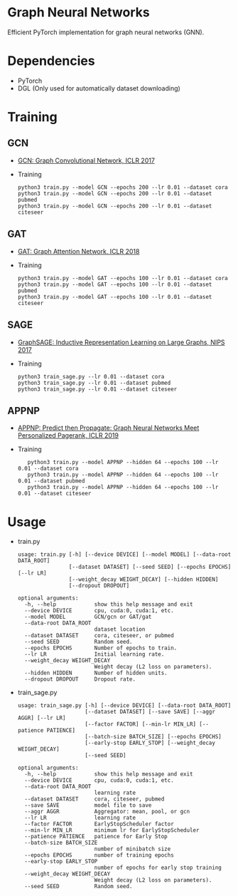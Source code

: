 # Graph Neural Networks
Efficient PyTorch implementation for graph neural networks (GNN).

# Dependencies

   * PyTorch
   * DGL (Only used for automatically dataset downloading)

# Training

## GCN
    
   * [GCN: Graph Convolutional Network, ICLR 2017](https://arxiv.org/pdf/1609.02907.pdf)

   * Training

         python3 train.py --model GCN --epochs 200 --lr 0.01 --dataset cora 
         python3 train.py --model GCN --epochs 200 --lr 0.01 --dataset pubmed
         python3 train.py --model GCN --epochs 200 --lr 0.01 --dataset citeseer

## GAT

   * [GAT: Graph Attention Network, ICLR 2018](https://arxiv.org/pdf/1710.10903.pdf)

   * Training

         python3 train.py --model GAT --epochs 100 --lr 0.01 --dataset cora 
         python3 train.py --model GAT --epochs 100 --lr 0.01 --dataset pubmed
         python3 train.py --model GAT --epochs 100 --lr 0.01 --dataset citeseer

## SAGE

   * [GraphSAGE: Inductive Representation Learning on Large Graphs, NIPS 2017](https://arxiv.org/pdf/1706.02216.pdf)

   * Training

         python3 train_sage.py --lr 0.01 --dataset cora
         python3 train_sage.py --lr 0.01 --dataset pubmed
         python3 train_sage.py --lr 0.01 --dataset citeseer


## APPNP

   * [APPNP: Predict then Propagate: Graph Neural Networks Meet Personalized Pagerank, ICLR 2019](https://arxiv.org/pdf/1810.05997.pdf)

   * Training

            python3 train.py --model APPNP --hidden 64 --epochs 100 --lr 0.01 --dataset cora
            python3 train.py --model APPNP --hidden 64 --epochs 100 --lr 0.01 --dataset pubmed
            python3 train.py --model APPNP --hidden 64 --epochs 100 --lr 0.01 --dataset citeseer

# Usage

* train.py

      usage: train.py [-h] [--device DEVICE] [--model MODEL] [--data-root DATA_ROOT]
                      [--dataset DATASET] [--seed SEED] [--epochs EPOCHS] [--lr LR]
                      [--weight_decay WEIGHT_DECAY] [--hidden HIDDEN]
                      [--dropout DROPOUT]

      optional arguments:
        -h, --help            show this help message and exit
        --device DEVICE       cpu, cuda:0, cuda:1, etc.
        --model MODEL         GCN/gcn or GAT/gat
        --data-root DATA_ROOT
                              dataset location
        --dataset DATASET     cora, citeseer, or pubmed
        --seed SEED           Random seed.
        --epochs EPOCHS       Number of epochs to train.
        --lr LR               Initial learning rate.
        --weight_decay WEIGHT_DECAY
                              Weight decay (L2 loss on parameters).
        --hidden HIDDEN       Number of hidden units.
        --dropout DROPOUT     Dropout rate.
      
* train_sage.py

      usage: train_sage.py [-h] [--device DEVICE] [--data-root DATA_ROOT]
                           [--dataset DATASET] [--save SAVE] [--aggr AGGR] [--lr LR]
                           [--factor FACTOR] [--min-lr MIN_LR] [--patience PATIENCE]
                           [--batch-size BATCH_SIZE] [--epochs EPOCHS]
                           [--early-stop EARLY_STOP] [--weight_decay WEIGHT_DECAY]
                           [--seed SEED]

      optional arguments:
        -h, --help            show this help message and exit
        --device DEVICE       cpu, cuda:0, cuda:1, etc.
        --data-root DATA_ROOT
                              learning rate
        --dataset DATASET     cora, citeseer, pubmed
        --save SAVE           model file to save
        --aggr AGGR           Aggregator: mean, pool, or gcn
        --lr LR               learning rate
        --factor FACTOR       EarlyStopScheduler factor
        --min-lr MIN_LR       minimum lr for EarlyStopScheduler
        --patience PATIENCE   patience for Early Stop
        --batch-size BATCH_SIZE
                              number of minibatch size
        --epochs EPOCHS       number of training epochs
        --early-stop EARLY_STOP
                              number of epochs for early stop training
        --weight_decay WEIGHT_DECAY
                              Weight decay (L2 loss on parameters).
        --seed SEED           Random seed.
